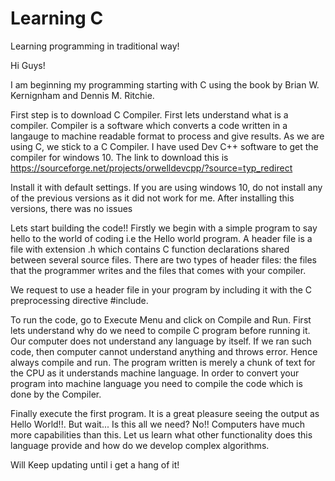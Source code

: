 # Learning C
Learning programming in traditional way!

Hi Guys!

I am beginning my programming starting with C using the book by Brian W. Kernignham and Dennis M. Ritchie.

First step is to download C Compiler. First lets understand what is a compiler. Compiler is a software which converts a code written in a langauge to machine readable format to process and give results. As we are using C, we stick to a C Compiler. I have used Dev C++ software to get the compiler for windows 10. The link to download this is https://sourceforge.net/projects/orwelldevcpp/?source=typ_redirect

Install it with default settings. If you are using windows 10, do not install any of the previous versions as it did not work for me. After installing this versions, there was no issues

Lets start building the code!!
Firstly we begin with a simple program to say hello to the world of coding i.e the Hello world program.
A header file is a file with extension .h which contains C function declarations shared between several source files. There are two types of header files: the files that the programmer writes and the files that comes with your compiler.

We request to use a header file in your program by including it with the C preprocessing directive #include.




To run the code, go to Execute Menu and click on Compile and Run. First lets understand why do we need to compile C program before running it. Our computer does not understand any language by itself. If we ran such code, then computer cannot understand anything and throws error. Hence always compile and run. The program written is merely a chunk of text for the CPU as it understands machine language. In order to convert your program into machine language you need to compile the code which is done by the Compiler.

Finally execute the first program. It is a great pleasure seeing the output as Hello World!!. But wait... Is this all we need? No!!
Computers have much more capabilities than this. Let us learn what other functionality does this language provide and how do we develop complex algorithms.

Will Keep updating until i get a hang of it!
